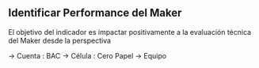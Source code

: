 ## Identificar Performance del Maker

El objetivo del indicador es impactar positivamente a la evaluación técnica del Maker desde la perspectiva



-> Cuenta : BAC
-> Célula : Cero Papel
-> Equipo 
